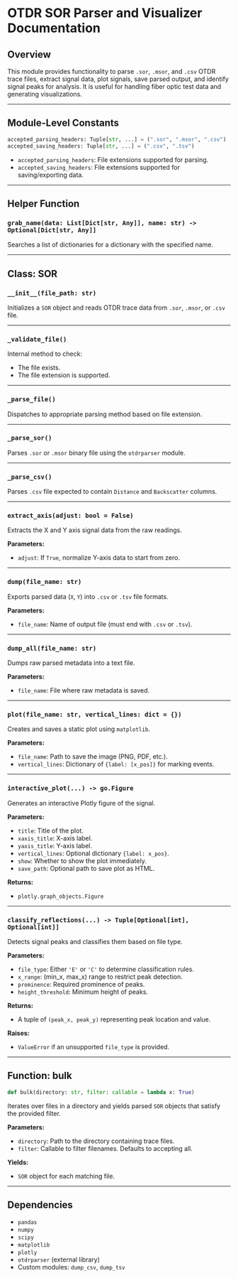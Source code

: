 # **OTDR SOR Parser and Visualizer Documentation**

## Overview

This module provides functionality to parse `.sor`, `.msor`, and `.csv` OTDR trace files, extract signal data, plot signals, save parsed output, and identify signal peaks for analysis. It is useful for handling fiber optic test data and generating visualizations.

---

## **Module-Level Constants**

```python
accepted_parsing_headers: Tuple[str, ...] = (".sor", ".msor", ".csv")
accepted_saving_headers: Tuple[str, ...] = (".csv", ".tsv")
```

* `accepted_parsing_headers`: File extensions supported for parsing.
* `accepted_saving_headers`: File extensions supported for saving/exporting data.

---

## **Helper Function**

### `grab_name(data: List[Dict[str, Any]], name: str) -> Optional[Dict[str, Any]]`

Searches a list of dictionaries for a dictionary with the specified name.

---

## **Class: SOR**

### `__init__(file_path: str)`

Initializes a `SOR` object and reads OTDR trace data from `.sor`, `.msor`, or `.csv` file.

---

### `_validate_file()`

Internal method to check:

* The file exists.
* The file extension is supported.

---

### `_parse_file()`

Dispatches to appropriate parsing method based on file extension.

---

### `_parse_sor()`

Parses `.sor` or `.msor` binary file using the `otdrparser` module.

---

### `_parse_csv()`

Parses `.csv` file expected to contain `Distance` and `Backscatter` columns.

---

### `extract_axis(adjust: bool = False)`

Extracts the X and Y axis signal data from the raw readings.

**Parameters:**

* `adjust`: If `True`, normalize Y-axis data to start from zero.

---

### `dump(file_name: str)`

Exports parsed data (`X`, `Y`) into `.csv` or `.tsv` file formats.

**Parameters:**

* `file_name`: Name of output file (must end with `.csv` or `.tsv`).

---

### `dump_all(file_name: str)`

Dumps raw parsed metadata into a text file.

**Parameters:**

* `file_name`: File where raw metadata is saved.

---

### `plot(file_name: str, vertical_lines: dict = {})`

Creates and saves a static plot using `matplotlib`.

**Parameters:**

* `file_name`: Path to save the image (PNG, PDF, etc.).
* `vertical_lines`: Dictionary of `{label: [x_pos]}` for marking events.

---

### `interactive_plot(...) -> go.Figure`

Generates an interactive Plotly figure of the signal.

**Parameters:**

* `title`: Title of the plot.
* `xaxis_title`: X-axis label.
* `yaxis_title`: Y-axis label.
* `vertical_lines`: Optional dictionary `{label: x_pos}`.
* `show`: Whether to show the plot immediately.
* `save_path`: Optional path to save plot as HTML.

**Returns:**

* `plotly.graph_objects.Figure`

---

### `classify_reflections(...) -> Tuple[Optional[int], Optional[int]]`

Detects signal peaks and classifies them based on file type.

**Parameters:**

* `file_type`: Either `'E'` or `'C'` to determine classification rules.
* `x_range`: (min\_x, max\_x) range to restrict peak detection.
* `prominence`: Required prominence of peaks.
* `height_threshold`: Minimum height of peaks.

**Returns:**

* A tuple of `(peak_x, peak_y)` representing peak location and value.

**Raises:**

* `ValueError` if an unsupported `file_type` is provided.

---

## **Function: bulk**

```python
def bulk(directory: str, filter: callable = lambda x: True)
```

Iterates over files in a directory and yields parsed `SOR` objects that satisfy the provided filter.

**Parameters:**

* `directory`: Path to the directory containing trace files.
* `filter`: Callable to filter filenames. Defaults to accepting all.

**Yields:**

* `SOR` object for each matching file.

---

## **Dependencies**

* `pandas`
* `numpy`
* `scipy`
* `matplotlib`
* `plotly`
* `otdrparser` (external library)
* Custom modules: `dump_csv`, `dump_tsv`
